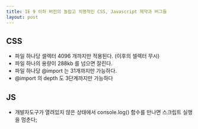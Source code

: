 ```yaml
---
title: IE 9 이하 버전의 놀랍고 치명적인 CSS, Javascript 제약과 버그들
layout: post
---
```


## CSS
- 파일 하나당 셀렉터 4096 개까지만 적용된다. (이후의 셀렉터 무시)
- 파일 하나의 용량이 288kb 를 넘으면 잘린다.
- 파일 하나당 @import 는 31개까지만 가능하다.
- @import 의 depth 도 3단계까지만 가능하다

## JS
- 개발자도구가 열려있지 않은 상태에서 console.log() 함수를 만나면 스크립트 실행을 멈춘다;